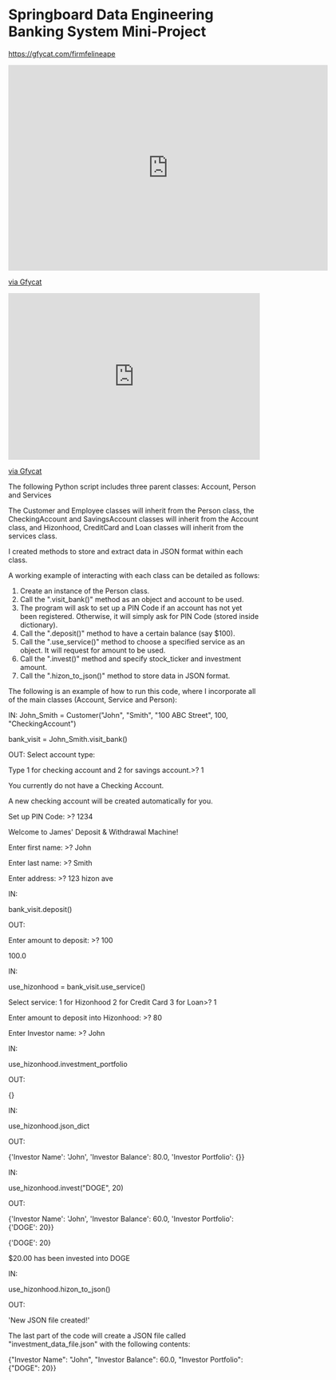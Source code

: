 # Springboard Data Engineering Banking System Mini-Project

https://gfycat.com/firmfelineape

<iframe src='https://gfycat.com/ifr/FirmFelineApe' frameborder='0' scrolling='no' allowfullscreen width='640' height='412'></iframe><p> <a href="https://gfycat.com/firmfelineape">via Gfycat</a></p>

<div style='position:relative; padding-bottom:calc(57.50% + 44px)'><iframe src='https://gfycat.com/ifr/FirmFelineApe' frameborder='0' scrolling='no' width='100%' height='100%' style='position:absolute;top:0;left:0;' allowfullscreen></iframe></div><p> <a href="https://gfycat.com/firmfelineape">via Gfycat</a></p>

The following Python script includes three parent classes: Account, Person and Services

The Customer and Employee classes will inherit from the Person class, the
CheckingAccount and SavingsAccount classes will inherit from the Account class,
and Hizonhood, CreditCard and Loan classes will inherit from the services class.

I created methods to store and extract data in JSON format within each class.

A working example of interacting with each class can be detailed as follows:

1) Create an instance of the Person class.
2) Call the ".visit_bank()" method as an object and account to be used.
3) The program will ask to set up a PIN Code if an account has not yet been registered. Otherwise, it will simply ask for PIN Code (stored inside dictionary).
4) Call the ".deposit()" method to have a certain balance (say $100).
5) Call the ".use_service()" method to choose a specified service as an object. It will request for amount to be used.
6) Call the ".invest()" method and specify stock_ticker and investment amount.
7) Call the ".hizon_to_json()" method to store data in JSON format.

The following is an example of how to run this code, where I incorporate all of the main classes (Account, Service and Person):

IN:
John_Smith = Customer("John", "Smith", "100 ABC Street", 100, "CheckingAccount")

bank_visit = John_Smith.visit_bank()

OUT:
Select account type:

Type 1 for checking account and 2 for savings account.>? 1

You currently do not have a Checking Account.

A new checking account will be created automatically for you.

Set up PIN Code: >? 1234

Welcome to James' Deposit & Withdrawal Machine!

Enter first name: >? John

Enter last name: >? Smith

Enter address: >? 123 hizon ave

IN:

bank_visit.deposit()

OUT:

Enter amount to deposit: >? 100

100.0

IN:

use_hizonhood = bank_visit.use_service()

Select service:
1 for Hizonhood
2 for Credit Card
3 for Loan>? 1

Enter amount to deposit into Hizonhood: >? 80

Enter Investor name: >? John

IN:

use_hizonhood.investment_portfolio

OUT:

{}

IN:

use_hizonhood.json_dict

OUT:

{'Investor Name': 'John', 'Investor Balance': 80.0, 'Investor Portfolio': {}}

IN:

use_hizonhood.invest("DOGE", 20)

OUT:

{'Investor Name': 'John', 'Investor Balance': 60.0, 'Investor Portfolio': {'DOGE': 20}}

{'DOGE': 20}


$20.00 has been invested into DOGE

IN:

use_hizonhood.hizon_to_json()

OUT:

'New JSON file created!'

The last part of the code will create a JSON file called "investment_data_file.json" with the following contents:

{"Investor Name": "John", "Investor Balance": 60.0, "Investor Portfolio": {"DOGE": 20}}


